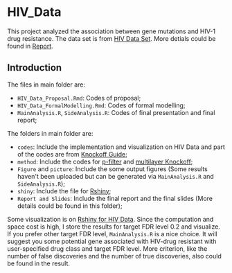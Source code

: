 # HIV_Data
This project analyzed the association between gene mutations and HIV-1 drug resistance. The data set is from [HIV Data Set](http://hivdb.stanford.edu/pages/published_analysis/genophenoPNAS2006). More detials could be found in [Report](https://github.com/denglinsui/HIV_Data/Report/Report.pdf).

## Introduction
The files in main folder are:
* `HIV_Data_Proposal.Rmd`: Codes of proposal;
* `HIV_Data_FormalModelling.Rmd`: Codes of formal modelling;
* `MainAnalysis.R`, `SideAnalysis.R`: Codes of final presentation and final report;

The folders in main folder are:
* `codes`: Include the implementation and visualization on HIV Data and part of the codes are from [Knockoff Guide](https://web.stanford.edu/group/candes/knockoffs/);
* `method`: Include the codes for [p-filter](https://www.stat.uchicago.edu/~rina/pfilter.html) and [multilayer Knockoff](https://github.com/ekatsevi/simultaneous-fdp);
* `Figure` and `picture`: Include the some output figures (Some results haven't been uploaded but can be generated via `MainAnalysis.R` and `SideAnalysis.R`);
* `shiny`: Include the file for [Rshiny](https://3mk6f0-linsui-deng.shinyapps.io/HIVDataResistance/);
* `Report and Slides`: Include the final report and the final slides (More details could be found in this folder);

Some visualization is on [Rshiny for HIV Data](https://3mk6f0-linsui-deng.shinyapps.io/HIVDataResistance/). Since the computation and space cost is high, I store the results for target FDR level 0.2 and visualize. If you prefer other target FDR level, `MainAnalysis.R` is a nice choice. It will suggest you some potential gene associated with HIV-drug resistant with user-specified drug class and target FDR level. More criterion, like the number of false discoveries and the number of true discoveries, also could be found in the result.
